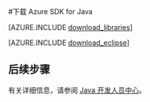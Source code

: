 <properties 
	pageTitle="下载 Azure SDK for Java (Mac)" 
	description="下载 Azure SDK for Java。如果您已设置为使用 Maven 进行生成，则提供了代码。针对 Azure Tookit for Eclipse 提供的安装步骤。" 
	services="" 
	documentationCenter="java" 
	authors="rmcmurray" 
	manager="wpickett" 
	editor=""/>

<tags 
	ms.service="multiple" 
	ms.date="01/09/2016" 
	wacn.date="02/26/2016"/>

#下载 Azure SDK for Java

[AZURE.INCLUDE [download\_libraries](../includes/download_libraries.md)]

[AZURE.INCLUDE [download\_eclipse](../includes/download_eclipse.md)]

## 后续步骤

有关详细信息，请参阅 [Java 开发人员中心](/develop/java/)。

<!---HONumber=Mooncake_0215_2016-->